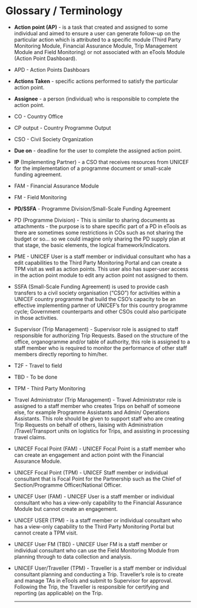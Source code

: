 # Glossary / Terminology

* **Action point \(AP\)** -  is a task that created and assigned to some individual and aimed to ensure a user can generate follow-up on the particular action which is attributed to a specific module \(Third Party Monitoring Module, Financial Assurance Module, Trip Management Module and Field Monitoring\) or not associated with an eTools Module \(Action Point Dashboard\).
* APD - Action Points Dashboars
* **Actions Taken** - specific actions performed to satisfy the particular action point.
* **Assignee** - a person \(individual\) who is responsible to complete the action point.
* CO - Country Office
* CP output -  Country Programme Output
* CSO - Civil Society Organization
* **Due on** - deadline for the user to complete the assigned action point.
* **IP** \(Implementing Partner\) -  a CSO that receives resources from UNICEF for the implementation of a programme document or small-scale funding agreement.
* FAM - Financial Assurance Module
* FM - Field Monitoring
* **PD/SSFA** - Programme Division/Small-Scale Funding Agreement
* PD \(Programme Division\) - This is similar to sharing documents as attachments - the purpose is to share specific part of a PD in eTools as there are sometimes some restrictions in COs such as not sharing the budget or so... so we could imagine only sharing the PD supply plan at that stage, the basic elements, the logical framework/indicators.
* PME -  UNICEF User is a staff member or individual consultant who has a edit capabilities to the Third Party Monitoring Portal and can create a TPM visit as well as action points. This user also has super-user access in the action point module to edit any action point not assigned to them.
* SSFA \(Small-Scale Funding Agreement\) is used to provide cash transfers to a civil society organisation \(“CSO”\) for activities within a UNICEF country programme that build the CSO’s capacity to be an effective implementing partner of UNICEF’s for this country programme cycle; Government counterparts and other CSOs could also participate in those activities.
* Supervisor \(Trip Management\) - Supervisor role is assigned to staff responsible for authorizing Trip Requests. Based on the structure of the office, organogramme and/or table of authority, this role is assigned to a staff member who is required to monitor the performance of other staff members directly reporting to him/her.
* T2F -  Travel to field
* TBD  - To be done
* TPM - Third Party Monitoring
* Travel Administrator  \(Trip Management\)  - Travel Administrator role is assigned to a staff member who creates Trips on behalf of someone else, for example Programme Assistants and Admin/ Operations Assistants. This role should be given to support staff who are creating Trip Requests on behalf of others, liaising with Administration /Travel/Transport units on logistics for Trips, and assisting in processing travel claims.
* UNICEF Focal Point \(FAM\) - UNICEF Focal Point is a staff member who can create an engagement and action point with the Financial Assurance Module.
* UNICEF Focal Point  \(TPM\) - UNICEF Staff member or individual consultant that is Focal Point for the Partnership such as the Chief of Section/Programme Officer/National Officer.
* UNICEF User \(FAM\) - UNICEF User is a staff member or individual consultant who has a view-only capability to the Financial Assurance Module but cannot create an engagement.
* UNICEF USER  \(TPM\) -  is a staff member or individual consultant who has a view-only capability to the Third Party Monitoring Portal but cannot create a TPM visit.
* UNICEF User FM \(TBD\) - UNICEF User FM is a staff member or individual consultant who can use the Field Monitoring Module from planning through to data collection and analysis.
* UNICEF User/Traveller \(TPM\) - Traveller is a staff member or individual consultant planning and conducting a Trip. Traveller’s role is to create and manage TAs  in eTools and submit to Supervisor for approval. Following the Trip, the Traveller is responsible for certifying and reporting \(as applicable\) on the Trip.  

  


  


  


  
  ****

  
  
  


